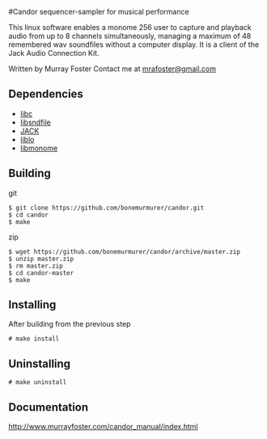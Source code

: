 #Candor
sequencer-sampler for musical performance

This linux software enables a monome 256 user to capture and playback audio from up to 8 channels simultaneously, managing a maximum of 48 remembered wav soundfiles without a computer display. It is a client of the Jack Audio Connection Kit.

Written by Murray Foster
Contact me at mrafoster@gmail.com

## Dependencies
 - [libc](http://www.gnu.org/software/libc/) 
 - [libsndfile](http://www.mega-nerd.com/libsndfile/)
 - [JACK](http://jackaudio.org/)
 - [liblo](http://liblo.sourceforge.net/)
 - [libmonome](https://github.com/monome/libmonome)

## Building
git
```
$ git clone https://github.com/bonemurmurer/candor.git
$ cd candor
$ make
```
zip
```
$ wget https://github.com/bonemurmurer/candor/archive/master.zip
$ unzip master.zip
$ rm master.zip
$ cd candor-master
$ make
```

## Installing
After building from the previous step
```
# make install
```

## Uninstalling
```
# make uninstall
```

## Documentation
http://www.murrayfoster.com/candor_manual/index.html